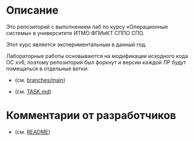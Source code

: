 # Описание

Это репозиторий с выполнением лаб по курсу «Операционные системы» в
университете ИТМО ФПИиКТ СППО СПО.

Этот курс является экспериментальным в данный год.

Лабораторные работы основываются на модификации исходного кода ОС xv6, поэтому
репозиторий был форкнут и версии каждой ЛР будут помещаться в отдельные ветки:

- (см. [branches/main](https://github.com/e1turin/itmo-os-xv6-riscv))

- (см. [TASK.md](./TASK.md))


# Комментарии от разработчиков

- (см. [README](/README))
